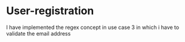 # User-registration

I have implemented the regex concept in use case 3 in which i have to validate the email address